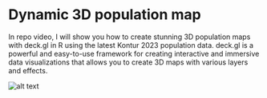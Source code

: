 # Dynamic 3D population map

In repo video, I will show you how to create stunning 3D population maps with deck.gl in R using the latest Kontur 2023 population data. deck.gl is a powerful and easy-to-use framework for creating interactive and immersive data visualizations that allows you to create 3D maps with various layers and effects.

![alt text](https://github.com/milos-agathon/dynamic-3d-population-map/blob/main/stizerland-gif.gif?raw=true)
